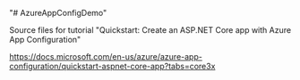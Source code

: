 "# AzureAppConfigDemo"

Source files for tutorial "Quickstart: Create an ASP.NET Core app with Azure App Configuration"

https://docs.microsoft.com/en-us/azure/azure-app-configuration/quickstart-aspnet-core-app?tabs=core3x

